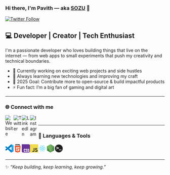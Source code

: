 ### Hi there, I'm Pavith — aka [SOZU][website] 👋  

[![Twitter Follow](https://img.shields.io/twitter/follow/Pavith_Yatawara?color=1DA1F2&logo=twitter&style=for-the-badge)](https://twitter.com/intent/follow?screen_name=Pavith_Yatawara)

## 💻 Developer | Creator | Tech Enthusiast  

I'm a passionate developer who loves building things that live on the internet — from web apps to small experiments that push my creativity and technical boundaries.  

- 🔭 Currently working on exciting web projects and side hustles  
- 🌱 Always learning new technologies and improving my craft  
- 🎯 2025 Goal: Contribute more to open-source & build impactful products  
- ⚡ Fun fact: I’m a big fan of gaming and digital art  

---

### 🌐 Connect with me  

[<img align="left" alt="Website" width="26px" src="https://cdn-icons-png.flaticon.com/512/11301/11301072.png" />][website]
[<img align="left" alt="Twitter" width="26px" src="https://cdn-icons-png.flaticon.com/512/179/179342.png" />][twitter]
[<img align="left" alt="LinkedIn" width="26px" src="https://cdn-icons-png.flaticon.com/512/145/145807.png" />][linkedin]
[<img align="left" alt="Instagram" width="26px" src="https://i.ibb.co/Yy7WMnY/3955024.png" />][instagram]

<br />

---

### 🧠 Languages & Tools  

<img align="left" alt="Visual Studio Code" width="26px" src="https://raw.githubusercontent.com/github/explore/main/topics/visual-studio-code/visual-studio-code.png" />
<img align="left" alt="HTML5" width="26px" src="https://raw.githubusercontent.com/github/explore/main/topics/html/html.png" />
<img align="left" alt="CSS3" width="26px" src="https://raw.githubusercontent.com/github/explore/main/topics/css/css.png" />
<img align="left" alt="JavaScript" width="26px" src="https://raw.githubusercontent.com/github/explore/main/topics/javascript/javascript.png" />
<img align="left" alt="React" width="26px" src="https://raw.githubusercontent.com/github/explore/main/topics/react/react.png" />
<img align="left" alt="Node.js" width="26px" src="https://raw.githubusercontent.com/github/explore/main/topics/nodejs/nodejs.png" />
<img align="left" alt="Terminal" width="26px" src="https://raw.githubusercontent.com/github/explore/main/topics/terminal/terminal.png" />

<br />
<br />

---

✨ _“Keep building, keep learning, keep growing.”_  

[website]: https://pavithyatawara.netlify.app/  
[twitter]: https://twitter.com/Pavith_Yatawara/  
[instagram]: https://www.instagram.com/pavith.ya___/  
[linkedin]: https://www.linkedin.com/in/pavith-yatawara-8037a81b1/  
